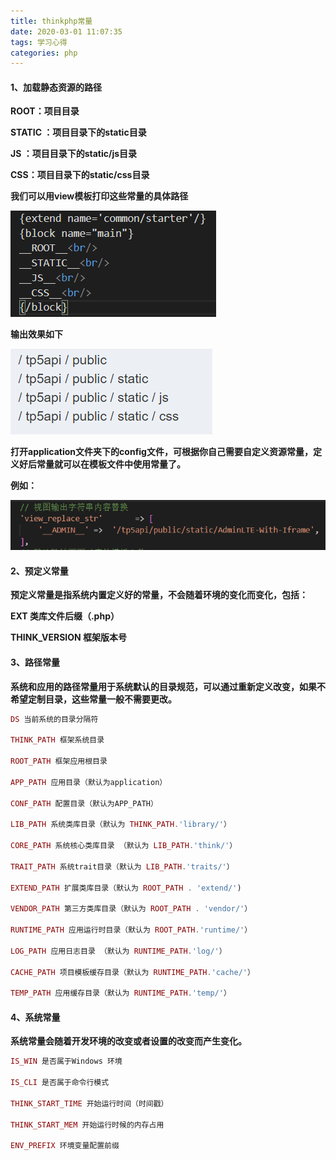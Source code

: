 ```yaml
---
title: thinkphp常量
date: 2020-03-01 11:07:35
tags: 学习心得
categories: php
---
```


#### 1、加载静态资源的路径

**__ROOT__：项目目录**

**__STATIC__ ：项目目录下的static目录**

**__JS__ ：项目目录下的static/js目录**

**__CSS__：项目目录下的static/css目录**

**我们可以用view模板打印这些常量的具体路径**

**![](./thinkphp常量/Snipaste_2020-03-01_11-42-13.png)**

**输出效果如下**

**![](./thinkphp常量/Snipaste_2020-03-01_11-43-50.png)**

**打开application文件夹下的config文件，可根据你自己需要自定义资源常量，定义好后常量就可以在模板文件中使用常量了。**

**例如：**

**![](./thinkphp常量/Snipaste_2020-03-01_11-53-02.png)**

#### 2、预定义常量

**预定义常量是指系统内置定义好的常量，不会随着环境的变化而变化，包括：**

**EXT 类库文件后缀（.php）**

**THINK_VERSION 框架版本号**

#### 3、路径常量

**系统和应用的路径常量用于系统默认的目录规范，可以通过重新定义改变，如果不希望定制目录，这些常量一般不需要更改。**

```php
DS 当前系统的目录分隔符

THINK_PATH 框架系统目录 

ROOT_PATH 框架应用根目录

APP_PATH 应用目录（默认为application）

CONF_PATH 配置目录（默认为APP_PATH）

LIB_PATH 系统类库目录（默认为 THINK_PATH.'library/'）

CORE_PATH 系统核心类库目录 （默认为 LIB_PATH.'think/'）

TRAIT_PATH 系统trait目录（默认为 LIB_PATH.'traits/'）

EXTEND_PATH 扩展类库目录（默认为 ROOT_PATH . 'extend/')

VENDOR_PATH 第三方类库目录（默认为 ROOT_PATH . 'vendor/'）

RUNTIME_PATH 应用运行时目录（默认为 ROOT_PATH.'runtime/'）

LOG_PATH 应用日志目录 （默认为 RUNTIME_PATH.'log/'）

CACHE_PATH 项目模板缓存目录（默认为 RUNTIME_PATH.'cache/'）

TEMP_PATH 应用缓存目录（默认为 RUNTIME_PATH.'temp/'）
```

#### 4、系统常量

**系统常量会随着开发环境的改变或者设置的改变而产生变化。**

```php
IS_WIN 是否属于Windows 环境 

IS_CLI 是否属于命令行模式 

THINK_START_TIME 开始运行时间（时间戳）

THINK_START_MEM 开始运行时候的内存占用

ENV_PREFIX 环境变量配置前缀
```

